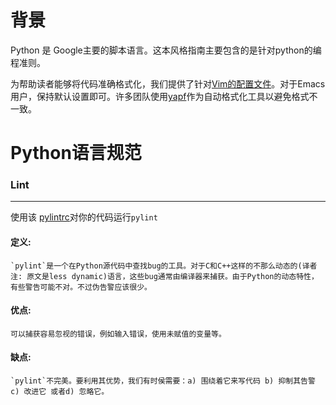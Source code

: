 背景
================================

Python 是 Google主要的脚本语言。这本风格指南主要包含的是针对python的编程准则。

为帮助读者能够将代码准确格式化，我们提供了针对[Vim的配置文件](https://google.github.io/styleguide/google_python_style.vim)。对于Emacs用户，保持默认设置即可。许多团队使用[yapf](https://github.com/google/yapf/)作为自动格式化工具以避免格式不一致。

Python语言规范
================================

### Lint
--------------------
使用该 [pylintrc](https://google.github.io/styleguide/pylintrc)对你的代码运行`pylint`

#### 定义:
    `pylint`是一个在Python源代码中查找bug的工具。对于C和C++这样的不那么动态的(译者注: 原文是less dynamic)语言，这些bug通常由编译器来捕获。由于Python的动态特性，有些警告可能不对。不过伪告警应该很少。

#### 优点:
    可以捕获容易忽视的错误，例如输入错误，使用未赋值的变量等。

#### 缺点:
    `pylint`不完美。要利用其优势，我们有时侯需要：a) 围绕着它来写代码 b) 抑制其告警 c) 改进它 或者d) 忽略它。